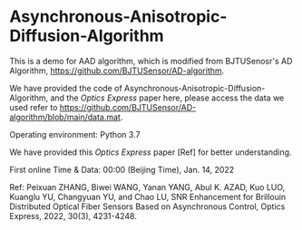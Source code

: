 # Asynchronous-Anisotropic-Diffusion-Algorithm

This is a demo for AAD algorithm, which is modified from BJTUSenosr's AD Algorithm, https://github.com/BJTUSensor/AD-algorithm.

We have provided the code of Asynchronous-Anisotropic-Diffusion-Algorithm, and the _Optics Express_ paper here, please access the data we used refer to https://github.com/BJTUSensor/AD-algorithm/blob/main/data.mat.

Operating environment: Python 3.7

We have provided this _Optics Express_ paper [Ref] for better understanding. 

First online Time & Data: 00:00 (Beijing Time), Jan. 14, 2022

Ref: Peixuan ZHANG, Biwei WANG, Yanan YANG, Abul K. AZAD, Kuo LUO, Kuanglu YU, Changyuan YU, and Chao LU, SNR Enhancement for Brillouin Distributed Optical Fiber Sensors Based on Asynchronous Control, Optics Express, 2022, 30(3), 4231-4248.
